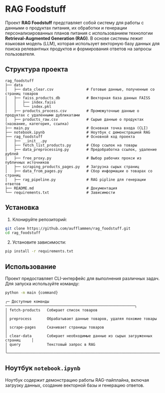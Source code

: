 # RAG Foodstuff

Проект **RAG Foodstuff** представляет собой систему для работы с данными о продуктах питания, их обработки и генерации персонализированных планов питания с использованием технологии **Retrieval-Augmented Generation (RAG)**. В основе системы лежит языковая модель (LLM), которая использует векторную базу данных для поиска релевантных продуктов и формирования ответов на запросы пользователя.

## Структура проекта

```
rag_foodstuff
├── data
│   ├── data_clear.csv               # Готовые данные, полученные со страниц товаров
│   ├── faiss_products_db            # Векторная база данных FAISS
│   │   ├── index.faiss
│   │   └── index.pkl
│   ├── products_process.csv         # Промежуточные данные о продуктах с удаленными дубликатами
│   ├── products_raw.csv             # Сырые данные о продуктах (название, категория, ссылка)
├── main.py                          # Основная точка входа (CLI)
├── notebook.ipynb                   # Ноутбук с демонстрацией RAG
├── rag_foodstuff                    # Основной код проекта
│   ├── __init__.py
│   ├── fetch_list_products.py       # Сбор ссылок на товары
│   ├── data_preprocessing.py        # Предобработка ссылок, удаление дублей
│   ├── free_proxy.py                # Выбор рабочих прокси из публичных источников
│   ├── scraping_products_pages.py   # Загрузка сырых страниц
│   ├── data_from_pages.py           # Сбор информации о товарах со страниц
│   ├── rag_pipeline.py              # RAG pipline для генерации ответов
├── README.md                        # Документация
└── requirements.txt                 # Зависимости
```

## Установка

1. Клонируйте репозиторий:
```bash
git clone https://github.com/aufflammen/rag_foodstuff.git
cd rag_foodstuff 
```
2. Установите зависимости:
```bash
pip install -r requirements.txt
```

## Использование

Проект предоставляет CLI-интерфейс для выполнения различных задач. Для запуска используйте команду:

```bash
python -m main {command}
```

```
╭─ Доступные команды ───────────────────────────────────────────────────────────╮
│ fetch-products   Собирает список товаров                                      │
│ preprocess       Обрабатывает данные товаров, удаляя похожие товары           │
│ scrape-pages     Скачивает страницы товаров                                   │
│ clear-data       Собирает необходимые данные из сырых загруженных страниц     │
│ query            Текстовый запрос в RAG                                       │
╰───────────────────────────────────────────────────────────────────────────────╯
```

## Ноутбук `notebook.ipynb`

Ноутбук содержит демонстрацию работы RAG-пайплайна, включая загрузку данных, создание векторной базы и генерацию ответов.